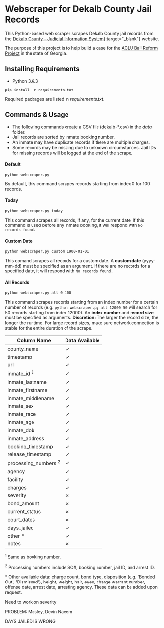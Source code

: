 # Webscraper for Dekalb County Jail Records

This Python-based web scraper scrapes Dekalb County jail records from the [Dekalb County - Judicial Information System](https://ody.dekalbcountyga.gov/app/JailSearch/#/search){:target="_blank"} website.

The purpose of this project is to help build a case for the [ACLU Bail Reform Project](file:///C:/Users/Jieun/Downloads/ACLU-Bail-Reform-One-pager.pdf) in the state of Georgia.

## Installing Requirements

- Python 3.6.3

```
pip install -r requirements.txt
```

Required packages are listed in *requirements.txt*.

## Commands & Usage

- The following commands create a CSV file (dekalb-\*.csv) in the *data* folder.
- Jail records are sorted by inmate booking number.
- An inmate may have duplicate records if there are multiple charges.
- Some records may be missing due to unknown circumstances. Jail IDs for missing records will be logged at the end of the scrape.

#### Default
```
python webscraper.py
```
By default, this command scrapes records starting from index 0 for 100 records.

#### Today
```
python webscraper.py today
```
This command scrapes all records, if any, for the current date. If this command is used before any inmate booking, it will respond with `No records found.`

#### Custom Date
```
python webscraper.py custom 1900-01-01
```
This comand scrapes all records for a custom date. A **custom date** (yyyy-mm-dd) must be specified as an argument. If there are no records for a specified date, it will respond with `No records found.`

#### All Records
```
python webscraper.py all 0 100
```
This command scrapes records starting from an index number for a certain number of records (e.g. `python webscraper.py all 12000 50` will search for 50 records starting from index 12000). An **index number** and **record size** must be specified as arguments. **Discretion:** The larger the record size, the longer the runtime. For large record sizes, make sure network connection is stable for the entire duration of the scrape.


| Column Name                     | Data Available
|---------------------------------|---------------|
| county_name                     | ✓ |
| timestamp                       | ✓ |
| url                             | ✓ |
| inmate_id <sup>1</sup>          | ✓ |
| inmate_lastname                 | ✓ |
| inmate_firstname                | ✓ |
| inmate_middlename               | ✓ |
| inmate_sex                      | ✓ |
| inmate_race                     | ✓ |
| inmate_age                      | ✓ |
| inmate_dob                      | ✓ |
| inmate_address                  | ✓ |
| booking_timestamp               | ✓ |
| release_timestamp               | ✓ |
| processing_numbers <sup>2</sup> | ✓ |
| agency                          | ✓ |
| facility                        | ✓ |
| charges                         | ✓ |
| severity                        | ✗ |
| bond_amount                     | ✗ |
| current_status                  | ✗ |
| court_dates                     | ✗ |
| days_jailed                     | ✓ |
| other \*                         | ✓ |
| notes                           | ✗ |

<sup>1</sup> Same as booking number.

<sup>2</sup> Processing numbers include SO#, booking number, jail ID, and arrest ID.

\* Other available data: charge count, bond type, disposition (e.g. 'Bonded Out', 'Dismissed'), height, weight, hair, eyes, charge warrant number, offense date, arrest date, arresting agency. These data can be added upon request.


Need to work on severity


PROBLEM: Mosley, Devin Naeem

DAYS JAILED IS WRONG
